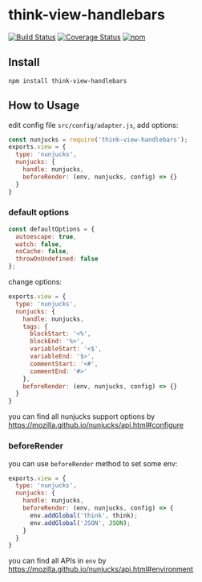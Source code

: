 # think-view-handlebars
[![Build Status](https://travis-ci.org/thinkjs/think-view-handlebars.svg?branch=master)](https://travis-ci.org/thinkjs/think-view-handlebars)
[![Coverage Status](https://coveralls.io/repos/github/thinkjs/think-view-handlebars/badge.svg?branch=master)](https://coveralls.io/github/thinkjs/think-view-handlebars?branch=master)
[![npm](https://img.shields.io/npm/v/think-view-handlebars.svg?style=flat-square)](https://www.npmjs.com/package/think-view-handlebars)

## Install

```
npm install think-view-handlebars
```


## How to Usage

edit config file `src/config/adapter.js`, add options:

```js
const nunjucks = require('think-view-handlebars');
exports.view = {
  type: 'nunjucks',
  nunjucks: {
    handle: nunjucks,
    beforeRender: (env, nunjucks, config) => {}
  }
}
```

### default options

```js
const defaultOptions = {
  autoescape: true,
  watch: false,
  noCache: false,
  throwOnUndefined: false
};
```
change options:

```js
exports.view = {
  type: 'nunjucks',
  nunjucks: {
    handle: nunjucks,
    tags: {
      blockStart: '<%',
      blockEnd: '%>',
      variableStart: '<$',
      variableEnd: '$>',
      commentStart: '<#',
      commentEnd: '#>'
    },
    beforeRender: (env, nunjucks, config) => {}
  }
}
```
you can find all nunjucks support options by https://mozilla.github.io/nunjucks/api.html#configure

### beforeRender

you can use `beforeRender` method to set some env:

```js
exports.view = {
  type: 'nunjucks',
  nunjucks: {
    handle: nunjucks,
    beforeRender: (env, nunjucks, config) => {
      env.addGlobal('think', think);
      env.addGlobal('JSON', JSON);
    }
  }
}
```
you can find all APIs in `env` by https://mozilla.github.io/nunjucks/api.html#environment
